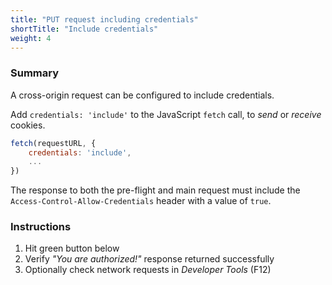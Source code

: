```yaml
---
title: "PUT request including credentials"
shortTitle: "Include credentials"
weight: 4
---
```


### Summary
A cross-origin request can be configured to include credentials.

Add `credentials: 'include'` to the JavaScript `fetch` call, to *send* or *receive* cookies.

```javascript
fetch(requestURL, {
    credentials: 'include',
    ...
})
```

The response to both the pre-flight and main request must include the `Access-Control-Allow-Credentials` header with a value of `true`.

### Instructions

1. Hit green button below
1. Verify *"You are authorized!"* response returned successfully
1. Optionally check network requests in *Developer Tools* (F12)